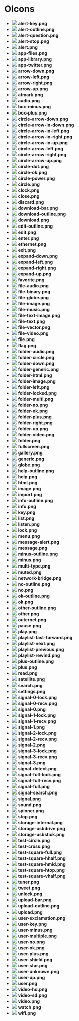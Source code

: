 # OIcons
+ ![](preview/alert-key.png) **alert-key.png**
+ ![](preview/alert-outline.png) **alert-outline.png**
+ ![](preview/alert-question.png) **alert-question.png**
+ ![](preview/alert-stop.png) **alert-stop.png**
+ ![](preview/alert.png) **alert.png**
+ ![](preview/app-files.png) **app-files.png**
+ ![](preview/app-library.png) **app-library.png**
+ ![](preview/app-twitter.png) **app-twitter.png**
+ ![](preview/arrow-down.png) **arrow-down.png**
+ ![](preview/arrow-left.png) **arrow-left.png**
+ ![](preview/arrow-right.png) **arrow-right.png**
+ ![](preview/arrow-up.png) **arrow-up.png**
+ ![](preview/atmark.png) **atmark.png**
+ ![](preview/audio.png) **audio.png**
+ ![](preview/box-minus.png) **box-minus.png**
+ ![](preview/box-plus.png) **box-plus.png**
+ ![](preview/circle-arrow-down.png) **circle-arrow-down.png**
+ ![](preview/circle-arrow-in-down.png) **circle-arrow-in-down.png**
+ ![](preview/circle-arrow-in-left.png) **circle-arrow-in-left.png**
+ ![](preview/circle-arrow-in-right.png) **circle-arrow-in-right.png**
+ ![](preview/circle-arrow-in-up.png) **circle-arrow-in-up.png**
+ ![](preview/circle-arrow-left.png) **circle-arrow-left.png**
+ ![](preview/circle-arrow-right.png) **circle-arrow-right.png**
+ ![](preview/circle-arrow-up.png) **circle-arrow-up.png**
+ ![](preview/circle-dot.png) **circle-dot.png**
+ ![](preview/circle-ok.png) **circle-ok.png**
+ ![](preview/circle-power.png) **circle-power.png**
+ ![](preview/circle.png) **circle.png**
+ ![](preview/clock.png) **clock.png**
+ ![](preview/close.png) **close.png**
+ ![](preview/discard.png) **discard.png**
+ ![](preview/download-bar.png) **download-bar.png**
+ ![](preview/download-outline.png) **download-outline.png**
+ ![](preview/download.png) **download.png**
+ ![](preview/edit-outline.png) **edit-outline.png**
+ ![](preview/edit.png) **edit.png**
+ ![](preview/enter.png) **enter.png**
+ ![](preview/ethernet.png) **ethernet.png**
+ ![](preview/exit.png) **exit.png**
+ ![](preview/expand-down.png) **expand-down.png**
+ ![](preview/expand-left.png) **expand-left.png**
+ ![](preview/expand-right.png) **expand-right.png**
+ ![](preview/expand-up.png) **expand-up.png**
+ ![](preview/favorite.png) **favorite.png**
+ ![](preview/file-audio.png) **file-audio.png**
+ ![](preview/file-binary.png) **file-binary.png**
+ ![](preview/file-globe.png) **file-globe.png**
+ ![](preview/file-image.png) **file-image.png**
+ ![](preview/file-music.png) **file-music.png**
+ ![](preview/file-text-image.png) **file-text-image.png**
+ ![](preview/file-text.png) **file-text.png**
+ ![](preview/file-vector.png) **file-vector.png**
+ ![](preview/file-video.png) **file-video.png**
+ ![](preview/file.png) **file.png**
+ ![](preview/flag.png) **flag.png**
+ ![](preview/folder-audio.png) **folder-audio.png**
+ ![](preview/folder-circle.png) **folder-circle.png**
+ ![](preview/folder-down.png) **folder-down.png**
+ ![](preview/folder-generic.png) **folder-generic.png**
+ ![](preview/folder-html.png) **folder-html.png**
+ ![](preview/folder-image.png) **folder-image.png**
+ ![](preview/folder-left.png) **folder-left.png**
+ ![](preview/folder-locked.png) **folder-locked.png**
+ ![](preview/folder-multi.png) **folder-multi.png**
+ ![](preview/folder-no.png) **folder-no.png**
+ ![](preview/folder-ok.png) **folder-ok.png**
+ ![](preview/folder-plus.png) **folder-plus.png**
+ ![](preview/folder-right.png) **folder-right.png**
+ ![](preview/folder-up.png) **folder-up.png**
+ ![](preview/folder-video.png) **folder-video.png**
+ ![](preview/folder.png) **folder.png**
+ ![](preview/fullscreen.png) **fullscreen.png**
+ ![](preview/gallery.png) **gallery.png**
+ ![](preview/generic.png) **generic.png**
+ ![](preview/globe.png) **globe.png**
+ ![](preview/help-outline.png) **help-outline.png**
+ ![](preview/help.png) **help.png**
+ ![](preview/html.png) **html.png**
+ ![](preview/image.png) **image.png**
+ ![](preview/import.png) **import.png**
+ ![](preview/info-outline.png) **info-outline.png**
+ ![](preview/info.png) **info.png**
+ ![](preview/key.png) **key.png**
+ ![](preview/list.png) **list.png**
+ ![](preview/listen.png) **listen.png**
+ ![](preview/lock.png) **lock.png**
+ ![](preview/menu.png) **menu.png**
+ ![](preview/message-alert.png) **message-alert.png**
+ ![](preview/message.png) **message.png**
+ ![](preview/minus-outline.png) **minus-outline.png**
+ ![](preview/minus.png) **minus.png**
+ ![](preview/multi-type.png) **multi-type.png**
+ ![](preview/muted.png) **muted.png**
+ ![](preview/network-bridge.png) **network-bridge.png**
+ ![](preview/no-outline.png) **no-outline.png**
+ ![](preview/no.png) **no.png**
+ ![](preview/ok-outline.png) **ok-outline.png**
+ ![](preview/ok.png) **ok.png**
+ ![](preview/other-outline.png) **other-outline.png**
+ ![](preview/other.png) **other.png**
+ ![](preview/outernet.png) **outernet.png**
+ ![](preview/pause.png) **pause.png**
+ ![](preview/play.png) **play.png**
+ ![](preview/playlist-fast-forward.png) **playlist-fast-forward.png**
+ ![](preview/playlist-next.png) **playlist-next.png**
+ ![](preview/playlist-previous.png) **playlist-previous.png**
+ ![](preview/playlist-rewind.png) **playlist-rewind.png**
+ ![](preview/plus-outline.png) **plus-outline.png**
+ ![](preview/plus.png) **plus.png**
+ ![](preview/read.png) **read.png**
+ ![](preview/satellite.png) **satellite.png**
+ ![](preview/search.png) **search.png**
+ ![](preview/settings.png) **settings.png**
+ ![](preview/signal-0-lock.png) **signal-0-lock.png**
+ ![](preview/signal-0-recv.png) **signal-0-recv.png**
+ ![](preview/signal-0.png) **signal-0.png**
+ ![](preview/signal-1-lock.png) **signal-1-lock.png**
+ ![](preview/signal-1-recv.png) **signal-1-recv.png**
+ ![](preview/signal-1.png) **signal-1.png**
+ ![](preview/signal-2-lock.png) **signal-2-lock.png**
+ ![](preview/signal-2-recv.png) **signal-2-recv.png**
+ ![](preview/signal-2.png) **signal-2.png**
+ ![](preview/signal-3-lock.png) **signal-3-lock.png**
+ ![](preview/signal-3-recv.png) **signal-3-recv.png**
+ ![](preview/signal-3.png) **signal-3.png**
+ ![](preview/signal-detect.png) **signal-detect.png**
+ ![](preview/signal-full-lock.png) **signal-full-lock.png**
+ ![](preview/signal-full-recv.png) **signal-full-recv.png**
+ ![](preview/signal-full.png) **signal-full.png**
+ ![](preview/signal-search.png) **signal-search.png**
+ ![](preview/signal.png) **signal.png**
+ ![](preview/sound.png) **sound.png**
+ ![](preview/spinner.png) **spinner.png**
+ ![](preview/stop.png) **stop.png**
+ ![](preview/storage-internal.png) **storage-internal.png**
+ ![](preview/storage-usbdrive.png) **storage-usbdrive.png**
+ ![](preview/storage-usbstick.png) **storage-usbstick.png**
+ ![](preview/test-circle.png) **test-circle.png**
+ ![](preview/test-cross.png) **test-cross.png**
+ ![](preview/test-square-full.png) **test-square-full.png**
+ ![](preview/test-square-hhalf.png) **test-square-hhalf.png**
+ ![](preview/test-square-hmid.png) **test-square-hmid.png**
+ ![](preview/test-square-htop.png) **test-square-htop.png**
+ ![](preview/test-square-vhalf.png) **test-square-vhalf.png**
+ ![](preview/tuner.png) **tuner.png**
+ ![](preview/tweet.png) **tweet.png**
+ ![](preview/unlock.png) **unlock.png**
+ ![](preview/upload-bar.png) **upload-bar.png**
+ ![](preview/upload-outline.png) **upload-outline.png**
+ ![](preview/upload.png) **upload.png**
+ ![](preview/user-exclamation.png) **user-exclamation.png**
+ ![](preview/user-key.png) **user-key.png**
+ ![](preview/user-minus.png) **user-minus.png**
+ ![](preview/user-multiple.png) **user-multiple.png**
+ ![](preview/user-no.png) **user-no.png**
+ ![](preview/user-ok.png) **user-ok.png**
+ ![](preview/user-plus.png) **user-plus.png**
+ ![](preview/user-shield.png) **user-shield.png**
+ ![](preview/user-star.png) **user-star.png**
+ ![](preview/user-unknown.png) **user-unknown.png**
+ ![](preview/user-up.png) **user-up.png**
+ ![](preview/user.png) **user.png**
+ ![](preview/video-hd.png) **video-hd.png**
+ ![](preview/video-sd.png) **video-sd.png**
+ ![](preview/video.png) **video.png**
+ ![](preview/watch.png) **watch.png**
+ ![](preview/wifi.png) **wifi.png**
